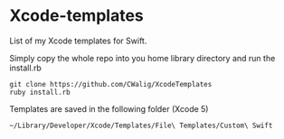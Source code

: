 # Xcode-templates

List of my Xcode templates for Swift.

Simply copy the whole repo into you home library directory and run the install.rb

```
git clone https://github.com/CWalig/XcodeTemplates
ruby install.rb
```

Templates are saved in the following folder (Xcode 5)

```
~/Library/Developer/Xcode/Templates/File\ Templates/Custom\ Swift
```
